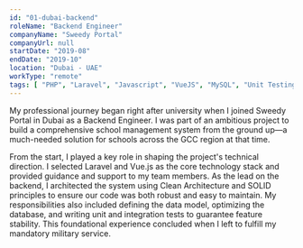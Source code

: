 ```yaml
---
id: "01-dubai-backend"
roleName: "Backend Engineer"
companyName: "Sweedy Portal"
companyUrl: null
startDate: "2019-08"
endDate: "2019-10"
location: "Dubai - UAE"
workType: "remote"
tags: [ "PHP", "Laravel", "Javascript", "VueJS", "MySQL", "Unit Testing", "Integration Test", "Trello", "Agile Scrum" ]
---
```


My professional journey began right after university when I joined Sweedy Portal in Dubai as a Backend Engineer. I was
part of an ambitious project to build a comprehensive school management system from the ground up—a much-needed solution
for schools across the GCC region at that time.

From the start, I played a key role in shaping the project's technical direction. I selected Laravel and Vue.js as the
core technology stack and provided guidance and support to my team members. As the lead on the backend, I architected
the system using Clean Architecture and SOLID principles to ensure our code was both robust and easy to maintain. My
responsibilities also included defining the data model, optimizing the database, and writing unit and integration tests
to guarantee feature stability. This foundational experience concluded when I left to fulfill my mandatory military
service.